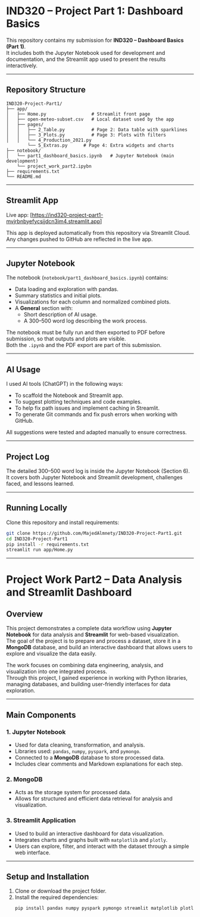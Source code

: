 # IND320 – Project Part 1: Dashboard Basics

This repository contains my submission for **IND320 – Dashboard Basics (Part 1)**.  
It includes both the Jupyter Notebook used for development and documentation, and the Streamlit app used to present the results interactively.

---

## Repository Structure
```
IND320-Project-Part1/
├── app/
│   ├── Home.py                 # Streamlit front page
│   ├── open-meteo-subset.csv   # Local dataset used by the app
│   ├── pages/
│   │   ├── 2_Table.py          # Page 2: Data table with sparklines
│   │   ├── 3_Plots.py          # Page 3: Plots with filters
│   │   └── 4_Production_2021.py        
        └── 5_Extras.py      # Page 4: Extra widgets and charts
├── notebook/
│   └── part1_dashboard_basics.ipynb   # Jupyter Notebook (main development)
    └── project_work_part2.ipybn 
├── requirements.txt
└── README.md
```

---

## Streamlit App
Live app: [https://ind320-project-part1-mvjrbnbyefycsijdcn3im4.streamlit.app]

This app is deployed automatically from this repository via Streamlit Cloud.  
Any changes pushed to GitHub are reflected in the live app.

---

## Jupyter Notebook
The notebook (`notebook/part1_dashboard_basics.ipynb`) contains:
- Data loading and exploration with pandas.
- Summary statistics and initial plots.
- Visualizations for each column and normalized combined plots.
- A **General** section with:
    - Short description of AI usage.
    - A 300–500 word log describing the work process.

The notebook must be fully run and then exported to PDF before submission, so that outputs and plots are visible.  
Both the `.ipynb` and the PDF export are part of this submission.

---

## AI Usage
I used AI tools (ChatGPT) in the following ways:
- To scaffold the Notebook and Streamlit app.
- To suggest plotting techniques and code examples.
- To help fix path issues and implement caching in Streamlit.
- To generate Git commands and fix push errors when working with GitHub.

All suggestions were tested and adapted manually to ensure correctness.

---

## Project Log
The detailed 300–500 word log is inside the Jupyter Notebook (Section 6).  
It covers both Jupyter Notebook and Streamlit development, challenges faced, and lessons learned.

---

## Running Locally
Clone this repository and install requirements:

```bash
git clone https://github.com/MajedAlmnety/IND320-Project-Part1.git
cd IND320-Project-Part1
pip install -r requirements.txt
streamlit run app/Home.py
```

---

# Project Work Part2 – Data Analysis and Streamlit Dashboard

## Overview
This project demonstrates a complete data workflow using **Jupyter Notebook** for data analysis and **Streamlit** for web-based visualization.  
The goal of the project is to prepare and process a dataset, store it in a **MongoDB** database, and build an interactive dashboard that allows users to explore and visualize the data easily.  

The work focuses on combining data engineering, analysis, and visualization into one integrated process.  
Through this project, I gained experience in working with Python libraries, managing databases, and building user-friendly interfaces for data exploration.

---

## Main Components

### 1. **Jupyter Notebook**
- Used for data cleaning, transformation, and analysis.  
- Libraries used: `pandas`, `numpy`, `pyspark`, and `pymongo`.  
- Connected to a **MongoDB** database to store processed data.  
- Includes clear comments and Markdown explanations for each step.

### 2. **MongoDB**
- Acts as the storage system for processed data.  
- Allows for structured and efficient data retrieval for analysis and visualization.  

### 3. **Streamlit Application**
- Used to build an interactive dashboard for data visualization.  
- Integrates charts and graphs built with `matplotlib` and `plotly`.  
- Users can explore, filter, and interact with the dataset through a simple web interface.  

---

## Setup and Installation

1. Clone or download the project folder.  
2. Install the required dependencies:
   ```bash
   pip install pandas numpy pyspark pymongo streamlit matplotlib plotly python-dotenv
